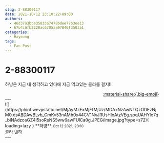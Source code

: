 ```yaml
---
slug: 2-88300117
date: 2021-10-12 23:10:22+09:00
authors:
  - 40d3793bce35833a7478bdee77b3ee13
  - 67b4c6fb2220ac6705aa97046f3503a1
categories:
  - Hayoung
tags:
  - Fan Post
---
```


# 2-88300117

<div class="post-container" markdown="1">
<div class="content-container md-sidebar__scrollwrap" markdown="1">

하냥은 지금 내 생각하고 있다에 지금 먹고있는 콜라를 걸지!!

</div>
</div>

<div style="text-align: right;" markdown="1">
<a href="https://weverse.io/fromis9/fanpost/2-88300117" style="text-align: right;">:material-share:{.big-emoji}</a>
</div>
---

<div class="comments-container md-sidebar__scrollwrap" markdown="1">
<div class="comment" markdown="1">
<div class='id-container' markdown="1">
![](https://phinf.wevpstatic.net/MjAyMzExMjFfMjUz/MDAxNzAwNTQzODEzNjM0.dsABDAwBLvb_CmKv53nAMh0x44CV1NvJRUsHloAtzVEg.spqUAHYle7q_biNAdzoaGZ4l5soReNS5ww6awFUlCa0g.JPEG/image.jpg?type=s72){ loading=lazy }
**<span class="artist">하영</span>** <small>Oct 12 2021, 23:10</small><br>
</div>
<div class='comment-body' markdown="1">
콜라 낸하
</div>
</div>
</div>
---
